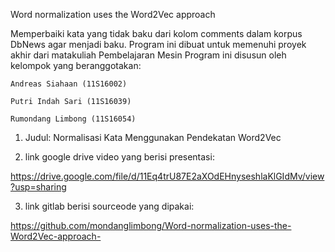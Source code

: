 Word normalization uses the Word2Vec approach 

Memperbaiki kata yang tidak baku dari kolom comments dalam korpus DbNews agar menjadi baku. Program ini dibuat untuk memenuhi proyek akhir dari matakuliah Pembelajaran Mesin Program ini disusun oleh kelompok yang beranggotakan:
    
    Andreas Siahaan (11S16002)
  
    Putri Indah Sari (11S16039)
  
    Rumondang Limbong (11S16054)
  
  
1. Judul: Normalisasi Kata Menggunakan Pendekatan Word2Vec

2. link google drive video yang berisi presentasi:

https://drive.google.com/file/d/11Eq4trU87E2aXOdEHnyseshlaKlGIdMv/view?usp=sharing

3. link gitlab berisi sourceode yang dipakai:

https://github.com/mondanglimbong/Word-normalization-uses-the-Word2Vec-approach-
